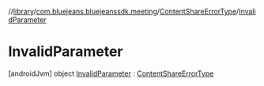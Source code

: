 //[library](../../../../index.md)/[com.bluejeans.bluejeanssdk.meeting](../../index.md)/[ContentShareErrorType](../index.md)/[InvalidParameter](index.md)



# InvalidParameter  
 [androidJvm] object [InvalidParameter](index.md) : [ContentShareErrorType](../index.md)   

